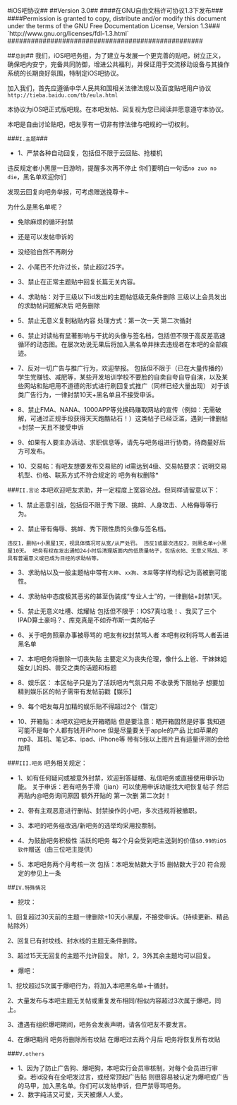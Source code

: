 <markdown>
#iOS吧协议##
##Version 3.0##
####在GNU自由文档许可协议1.3下发布###
####Permission is granted to copy, distribute and/or modify this document under the terms of the GNU Free Documentation License, Version 1.3###
`http://www.gnu.org/licenses/fdl-1.3.html`
##################################################

##`总则`##
我们，iOS吧吧务组，为了建立与发展一个更完善的贴吧，树立正义，确保吧内安宁，完备共同防御，增进公共福利，并保证用于交流移动设备与其操作系统的长期良好氛围，特制定iOS吧协议。

加入我们，首先应遵循中华人民共和国相关法律法规以及百度贴吧用户协议
`http://tieba.baidu.com/tb/eula.html`

本协议为iOS吧正式版吧规。在本吧发帖、回复视为您已阅读并愿意遵守本协议。

本吧是自由讨论贴吧，吧友享有一切非有悖法律与吧规的一切权利。

###`I.主题`###
*  1、严禁各种自动回复，包括但不限于云回贴、抢楼机

违反规定者小黑屋一日游哟，提醒多次再不停止 你们要明白一句话`no zuo no die`，黑名单欢迎你们 

发现云回复向吧务举报，可考虑赠送挽尊卡~

为什么是黑名单呢？

* 免除麻烦的循环封禁

* 还是可以发帖申诉的

* 没经验自然不再刷分


* 2、小尾巴不允许过长，禁止超过25字。

* 3、禁止在正常主题贴中回复长篇无关内容。

* 4、求助帖：对于三级以下id发出的主题帖低级无条件删除 三级以上会员发出的求助帖问题解决后 吧务删除

* 5、禁止无意义复制粘贴内容
处理方式：第一次一天 第二次循封

* 6、禁止对读帖有显著影响与干扰的头像与签名档，包括但不限于高反差高速循环的动态图。在屡次劝说无果后将加入黑名单并抹去违规者在本吧的全部痕迹。

* 7、反对一切广告与推广行为，欢迎举报。
包括但不限于（已在大量传播的）学生党赚钱、减肥等，某些开发培训学校不要脸的自卖自夸自导自演，以及某些网站和贴吧用不道德的形式进行刷回复式推广（同样已经大量出现）
对于该类广告行为，一律封禁10天+黑名单且不接受申诉。

* 8、禁止FMA、NANA、1000APP等兑换码赚取网站的宣传（例如：无需破解，可通过正规手段获得天天跑酷钻石！）这类帖子已经泛滥，遇到一律删帖+封禁一天且不接受申诉

* 9、如果有人要主办活动、求职信息等，请先与吧务组进行协商，待商量好后方可发布。

* 10、交易帖：有吧友想要发布交易贴的 id需达到4级、交易帖要求：说明交易机型、价格、联系方式不符合规定的 吧务有权删除* 

###`II.言论`
本吧欢迎吧友求助，并一定程度上宽容论战。但同样请留意以下：

* 1、禁止恶意引战，包括但不限于秀下限、挑衅、人身攻击、人格侮辱等行为。

* 2、禁止带有侮辱、挑衅、秀下限性质的头像与签名档。

`违反1，删帖+小黑屋1天，视具体情况可从宽/从严处罚。
违反1或屡次违反2，则黑名单+小黑屋10天。
吧务有权在发出通知24小时后清理版面内的低质量帖子，包括水帖、无意义骂战、不具有普遍意义或已成为日经的求助帖等。`

* 3、求助帖以及一般主题帖中带有`大神`、`xx狗`、`本屌`等字样均标记为高被删可能性。

* 4、求助帖中态度极其恶劣的甚至伪装成“专业人士”的，一律删帖+封禁1天。

* 5、禁止无意义吐槽、炫耀帖
包括但不限于：IOS7真垃圾！、我买了三个IPAD算土豪吗？、库克真是不如乔布斯一类的帖子

* 6、关于吧务照章办事被辱骂的 吧友有权封禁骂人者 本吧有权利将骂人者丢进黑名单

* 7、本吧吧务将删除一切丧失贴 主要定义为丧失伦理，像什么上爸、干妹妹姐姐女儿妈妈、兽交之类的话题和标题

* 8、娱乐区： 本区帖子只是为了活跃吧内气氛只用 不收录秀下限帖子 想要加精到娱乐区的帖子需带有发帖前戳【娱乐】

* 9、每个吧友每月加精的娱乐贴不得超过2个（暂定）

* 10、开箱贴：本吧欢迎吧友开箱晒贴 但是要注意：晒开箱固然是好事 我知道可能不是每个人都有钱开iPhone 但是尽量要关于apple的产品 比如苹果的mp3、耳机、笔记本、ipad、iPhone等 带有5张以上图片且有适量评测的会给加精

###`III.吧务`
吧务相关规定：
* 1、如有任何疑问或被意外封禁，欢迎到答疑楼、私信吧务或直接使用申诉功能。
关于申诉：若有吧务手滑（jian）可以使用申诉功能找大吧恢复帖子 然后再贴内@吧务询问原因
额外开贴的 第一次删 第二次封！

* 2、带有主观恶意进行删帖、封禁操作的小吧，多次违规将被撤职。

* 3、本吧的吧务组改选/新吧务的选举均采用投票制。

* 4、为鼓励吧务积极性 活跃的吧务 每2个月会受到吧主送到的价值`$0.99的iOS软件`赠送（由三位吧主提供）

* 5、本吧吧务两个月考核一次 包括：本吧发帖数大于15 删帖数大于20 符合规定的参见上一条

##`IV.特殊情况`
* 挖坟：

1、回复超过30天前的主题一律删除+10天小黑屋，不接受申诉。（持续更新、精品帖除外）

2、回复已有封坟线、封水线的主题无条件删除。

3、超过15天无回复的主题不允许回复。
除1，2，3外其余主题均可以回复。

* 爆吧：

1、挖坟超过5次属于爆吧行为，将加入本吧黑名单+十循封。

2、大量发布与本吧主题无关帖或重复发布相同/相似内容超过3次属于爆吧，同上。

3、遭遇有组织爆吧期间，吧务会发表声明，请各位吧友不要发言。

4、在爆吧期间 吧务将删除所有坟贴 在爆吧过去两个月后 吧务将恢复所有坟贴

###`V.others`
* 1、因为了防止广告狗、爆吧狗，本吧实行会员审核制，对每个会员进行审查。若id没有在全吧发过言，或经常顶起广告贴 则很容易被认定为爆吧或广告的马甲，加入黑名单。你们可以发帖申诉，但严禁辱骂吧务。
* 2、数字纯洁又可爱，天天被爆人人爱。
